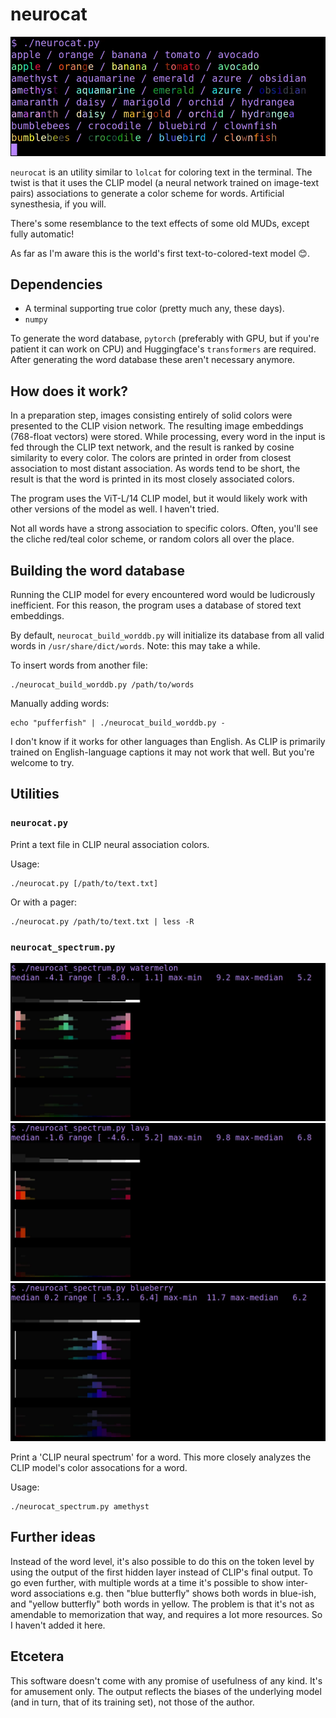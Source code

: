 # neurocat

![screenshot of the command-line utility neurocat](doc/screenshots/screenshot.webp)

`neurocat` is an utility similar to `lolcat` for coloring text in the terminal. The twist is that it uses the CLIP model (a neural network trained on image-text pairs) associations to generate a color scheme for words. Artificial synesthesia, if you will.

There's some resemblance to the text effects of some old MUDs, except fully automatic!

As far as I'm aware this is the world's first text-to-colored-text model 😊.

## Dependencies

- A terminal supporting true color (pretty much any, these days).
- `numpy`

To generate the word database, `pytorch` (preferably with GPU, but if you're patient it can work on CPU) and Huggingface's `transformers` are required. After generating the word database these aren't necessary anymore.

## How does it work?

In a preparation step, images consisting entirely of solid colors were presented to the CLIP vision network. The resulting image embeddings (768-float vectors) were stored. While processing, every word in the input is fed through the CLIP text network, and the result is ranked by cosine similarity to every color. The colors are printed in order from closest association to most distant association. As words tend to be short, the result is that the word is printed in its most closely associated colors.

The program uses the ViT-L/14 CLIP model, but it would likely work with other versions of the model as well. I haven't tried.

Not all words have a strong association to specific colors. Often, you'll see the cliche red/teal color scheme, or random colors all over the place.

## Building the word database

Running the CLIP model for every encountered word would be ludicrously inefficient. For this reason, the program uses a database of stored text embeddings.

By default, `neurocat_build_worddb.py` will initialize its database from all valid words in `/usr/share/dict/words`. Note: this may take a while.

To insert words from another file:

    ./neurocat_build_worddb.py /path/to/words

Manually adding words:

    echo "pufferfish" | ./neurocat_build_worddb.py -

I don't know if it works for other languages than English. As CLIP is primarily trained on English-language captions it may not work that well. But you're welcome to try.

## Utilities

### `neurocat.py`

Print a text file in CLIP neural association colors.

Usage:

```
./neurocat.py [/path/to/text.txt]
```

Or with a pager:

```
./neurocat.py /path/to/text.txt | less -R
```

### `neurocat_spectrum.py`

![CLIP neural spectrum for 'watermelon'](doc/screenshots/spectrum_watermelon.webp)
![CLIP neural spectrum for 'lava'](doc/screenshots/spectrum_lava.webp)
![CLIP neural spectrum for 'blueberry'](doc/screenshots/spectrum_blueberry.webp)

Print a 'CLIP neural spectrum' for a word. This more closely analyzes the CLIP model's color assocations for a word.

Usage:

```
./neurocat_spectrum.py amethyst
```

## Further ideas

Instead of the word level, it's also possible to do this on the token level by using the output of the first hidden layer instead of CLIP's final output. To go even further, with multiple words at a time it's possible to show inter-word associations e.g. then "blue butterfly" shows both words in blue-ish, and "yellow butterfly" both words in yellow. The problem is that it's not as amendable to memorization that way, and requires a lot more resources. So I haven't added it here.

## Etcetera

This software doesn't come with any promise of usefulness of any kind. It's for amusement only. The output reflects the biases of the underlying model (and in turn, that of its training set), not those of the author.
